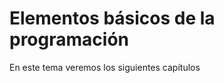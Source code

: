 
# Elementos básicos de la programación

En este tema veremos los siguientes capítulos

```{tableofcontents}
```
